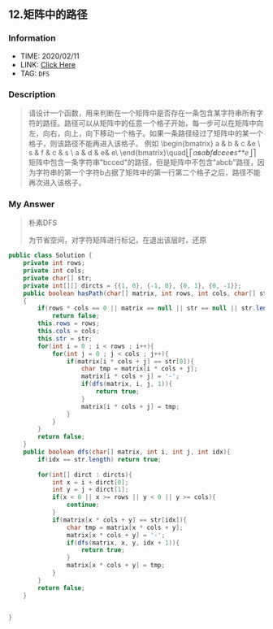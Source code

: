 ## 12.矩阵中的路径

### Information

* TIME: 2020/02/11
* LINK: [Click Here](https://www.nowcoder.com/practice/c61c6999eecb4b8f88a98f66b273a3cc?tpId=13&tqId=11218&tPage=4&rp=1&ru=%2Fta%2Fcoding-interviews&qru=%2Fta%2Fcoding-interviews%2Fquestion-ranking)
* TAG: `DFS`

### Description

> 请设计一个函数，用来判断在一个矩阵中是否存在一条包含某字符串所有字符的路径。路径可以从矩阵中的任意一个格子开始，每一步可以在矩阵中向左，向右，向上，向下移动一个格子。如果一条路径经过了矩阵中的某一个格子，则该路径不能再进入该格子。 例如 \begin{bmatrix} a & b & c &e \\ s & f & c & s \\ a & d & e& e\\ \end{bmatrix}\quad⎣⎡*a**s**a**b**f**d**c**c**e**e**s**e*⎦⎤ 矩阵中包含一条字符串"bcced"的路径，但是矩阵中不包含"abcb"路径，因为字符串的第一个字符b占据了矩阵中的第一行第二个格子之后，路径不能再次进入该格子。

### My Answer

> 朴素DFS
>
> 为节省空间，对字符矩阵进行标记，在退出该层时，还原

```java
public class Solution {
    private int rows;
    private int cols;
    private char[] str;
    private int[][] dircts = {{1, 0}, {-1, 0}, {0, 1}, {0, -1}};
    public boolean hasPath(char[] matrix, int rows, int cols, char[] str)
    {
        if(rows * cols == 0 || matrix == null || str == null || str.length == 0)
            return false;
        this.rows = rows;
        this.cols = cols;
        this.str = str;
        for(int i = 0 ; i < rows ; i++){
            for(int j = 0 ; j < cols ; j++){
                if(matrix[i * cols + j] == str[0]){
                    char tmp = matrix[i * cols + j];
                    matrix[i * cols + j] = '-';
                    if(dfs(matrix, i, j, 1)){
                        return true;
                    }
                    matrix[i * cols + j] = tmp;
                }
            }
        }
        return false;
    }
    public boolean dfs(char[] matrix, int i, int j, int idx){
        if(idx == str.length) return true;
        
        for(int[] dirct : dircts){
            int x = i + dirct[0];
            int y = j + dirct[1];
            if(x < 0 || x >= rows || y < 0 || y >= cols){
                continue;
            }
            if(matrix[x * cols + y] == str[idx]){
                char tmp = matrix[x * cols + y];
                matrix[x * cols + y] = '-';
                if(dfs(matrix, x, y, idx + 1)){
                    return true;
                }
                matrix[x * cols + y] = tmp;
            }
        }
        return false;
    }


}
```

